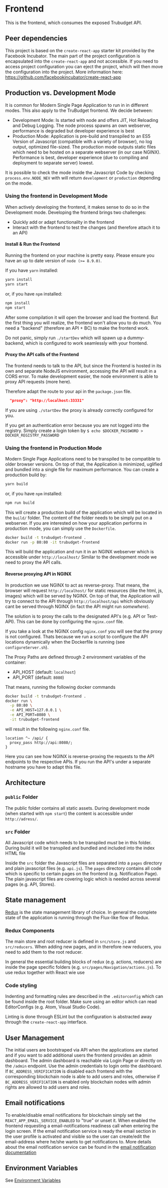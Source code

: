 # Frontend

This is the frontend, which consumes the exposed Trubudget API.

## Peer dependencies

This project is based on the `create-react-app` starter kit provided by the Facebook Incubator. The main part of the project configuration is encapsulated into the `create-react-app` and not accessible. If you need to access project configuration you can eject the project, which will then move the configuration into the project. More information here: https://github.com/facebookincubator/create-react-app

## Production vs. Development Mode

It is common for Modern Single Page Application to run in in different modes. This also apply to the TruBudget frontend. We decide between:

- Development Mode: Is started with node and offers JIT, Hot Reloading and Debug Logging. The node process spawns an own webserver, performance is degraded but developer experience is best
- Production Mode: Application is pre-build and transpiled to an ES5 Version of Javascript (compatible with a variety of browser), no log output, optimized file-sized. The production mode outputs static files which need to be hosted on a separate webserver (in our case NGINX). Performance is best, developer experience (due to compiling and deployment to separate server) lowest.

It is possible to check the mode inside the Javascript Code by checking `process.env.NODE_NEV` with will return `development` or `production` depending on the mode.

### Using the frontend in Development Mode

When actively developing the frontend, it makes sense to do so in the Development mode. Developing the frontend brings two challenges:

- Quickly add or adapt functionality in the frontend
- Interact with the frontend to test the changes (and therefore attach it to an API)

#### Install & Run the Frontend

Running the frontend on your machine is pretty easy. Please ensure you have an up to date version of `node (>= 8.9.0)`.

If you have `yarn` installed:

```bash
yarn install
yarn start
```

or, if you have `npm` installed:

```bash
npm install
npm start
```

After some compilation it will open the browser and load the frontend. But the first thing you will realize, the frontend won't allow you to do much. You need a "backend" (therefore an API + BC) to make the frontend work.

Do not panic, simply run `./startDev` which will spawn up a dummy-backend, which is configured to work seamlessly with your frontend.

#### Proxy the API calls of the Frontend

The frontend needs to talk to the API, but since the Frontend is hosted in its own and separate NodeJS environment, accessing the API will result in a CORS error. To make development easier, the node environment is able to proxy API requests (more here).

Therefore adapt the route to your api in the `package.json` file.

```json
  "proxy": "http://localhost:33331"
```

If you are using `./startDev` the proxy is already correctly configured for you.

If you get an authentication error because you are not logged into the registry. Simply create a login token by `$ echo $DOCKER_PASSWORD > DOCKER_REGISTRY_PASSWORD`

### Using the frontend in Production Mode

Modern Single Page Applications need to be transpiled to be compatible to older browser versions. On top of that, the Application is minimized, uglified and bundled into a single file for maximum performance. You can create a production build by:

```bash
yarn build
```

or, if you have `npm` installed:

```bash
npm run build
```

This will create a production build of the application which will be located in the `build/` folder. The content of the folder needs to be simply put on a webserver. If you are interested on how your application performs in production mode, you can simply use the `Dockerfile`.

```bash
docker build -t trubudget-frontend .
docker run -p 80:80 -it trubudget-frontend
```

This will build the application and run it in an NGINX webserver which is accessible under `http://localhost/`
Similar to the development mode we need to proxy the API calls.

#### Reverse proxying API in NGINX

In production we use NGINX to act as reverse-proxy. That means, the browser will request `http://localhost/` for static resources (like the html, js, images) which will be served by NGINX. On top of that, the Application will try to connect to the API through `http://localhost/api` which obviously cant be served through NGINX (in fact the API might run _somewhere_).

The solution is to proxy the calls to the designated API's (e.g. API or Test-API). This can be done by configuring the `nginx.conf` file.

If you take a look at the NGINX config `nginx.conf` you will see that the proxy is not configured. Thats because we run a script to configure the API locations dynamically when the Dockerfile is running (see `configureServer.sh`).

The Proxy Paths are defined through 2 environment variables of the container:

- API_HOST (default: `localhost`)
- API_PORT (default: `8080`)

That means, running the following docker commands

```bash
docker build -t trubudget-frontend .
docker run \
  -p 80:80 \
  -e API_HOST=127.0.0.1 \
  -e API_PORT=8080 \
  -it trubudget-frontend
```

will result in the following `nginx.conf` file.

```Nginx
location ^~ /api/ {
  proxy_pass http://api:8080/;
}
```

Here you can see how NGINX is reverse-proxing the requests to the API endpoints to the respective APIs. If you run the API's under a separate hostname you have to adapt this file.

## Architecture

### `public` Folder

The public folder contains all static assets. During development mode (when started with `npm start`) the content is accessible under `http://adress/`.

### `src` Folder

All Javascript code which needs to be transpiled _must_ be in this folder. During build it will be transpiled and bundled and included into the index HTML file

Inside the `src` folder the Javascript files are separated into a `pages` directory and plain javascript files (e.g. `api.js`). The `pages` directory contains all code which is specific to certain pages on the frontend (e.g. Notification Page). The plain javascript files are covering logic which is needed across several pages (e.g. API, Stores).

## State management

[Redux](http://redux.js.org/docs/introduction/) is the state management library of choice. In general the complete state of the application is running through the Flux-like flow of Redux.

### Redux Components

The main store and root reducer is defined in `src/store.js` and `src/reducers`. When adding new pages, and in therefore new reducers, you need to add them to the root reducer.

In general the essential building blocks of redux (e.g. actions, reducers) are inside the page specific folders (e.g. `src/pages/Navigation/actions.js`). To use redux together with React wie use

### Code styling

Indenting and formatting rules are described in the `.editorconfig` which can be found inside the root folder. Make sure using an editor which can read EditorConfigs (e.g. Atom, Visual Studio Code).

Linting is done through ESLint but the configuration is abstracted away through the `create-react-app` interface.

## User Management

The initial users are bootstraped via API when the applications are started and if you want to add additional users the frontend provides an admin dashboard. The admin dashboard is reachable via Login Page or directly on the `/admin` endpoint.
Use the admin credentials to login onto the dashboard. If `BC_ADDRESS_VERIFICATION` is disabled each frontend with the corresponding blockchain node is able to add users and roles, otherwise if `BC_ADDRESS_VERIFICATION` is enabled only blockchain nodes with admin rights are allowed to add users and roles.

## Email notifications

To enable/disable email notifications for blockchain simply set the `REACT_APP_EMAIL_SERVICE_ENABLED` to "true" or unset it.
When enabled the frontend requesting a email-notifications readiness call when entering the login screen. If the email notification service is ready the email section in the user profile is activated and visible so the user can create/edit the email-address where he/she wants to get notifications to. More details about the email notification service can be found in the [email notification documentation](../email-notification-service/README.md#)

## Environment Variables

See [Environment Variables](./environment-variables.md)
